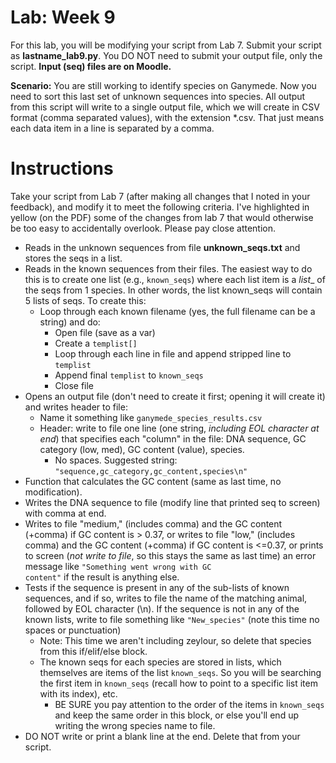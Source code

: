 # Lab: Week 9

For this lab, you will be modifying your script from Lab 7. Submit your script as **lastname_lab9.py**. You DO NOT need to submit your output file, only the script. **Input (seq) files are on Moodle.**

**Scenario:** You are still working to identify species on Ganymede. Now you need to sort this last set of unknown sequences into species. All output from this script will write to a single output file, which we will create in CSV format (comma separated values), with the extension *.csv. That just means each data item in a line is separated by a comma.

# Instructions

Take your script from Lab 7 (after making all changes that I noted in your feedback), and modify it to meet the following criteria. I've highlighted in yellow (on the PDF) some of the changes from lab 7 that would otherwise be too easy to accidentally overlook. Please pay close attention.
- Reads in the unknown sequences from file **unknown_seqs.txt** and stores the seqs in a list.
- Reads in the known sequences from their files. The easiest way to do this is to create one list (e.g., <code>known_seqs</code>) where each list item is a _list__ of the seqs from 1 species. In other words, the list known_seqs will contain 5 lists of seqs. To create this:
	- Loop through each known filename (yes, the full filename can be a string) and do:
		- Open file (save as a var)
		- Create a <code>templist[]</code>
		- Loop through each line in file and append stripped line to <code>templist</code>
		- Append final <code>templist</code> to <code>known_seqs</code>
		- Close file
- Opens an output file (don't need to create it first; opening it will create it) and writes header to file:
	- Name it something like <code>ganymede_species_results.csv</code>
	- Header: write to file one line (one string, _including EOL character at end_) that specifies each "column" in the file: DNA sequence, GC category (low, med), GC content (value), species.
		- No spaces. Suggested string: <code>"sequence,gc_category,gc_content,species\n"</code>
- Function that calculates the GC content (same as last time, no modification).
- Writes the DNA sequence to file (modify line that printed seq to screen) with comma at end.
- Writes to file "medium," (includes comma) and the GC content (+comma) if GC content is > 0.37, or writes to file "low," (includes comma) and the GC content (+comma) if GC content is <=0.37, or prints to screen (_not write to file_, so this stays the same as last time) an error message like <code>"Something went wrong with GC content"</code> if the result is anything else.
- Tests if the sequence is present in any of the sub-lists of known sequences, and if so, writes to file the name of the matching animal, followed by EOL character (\n). If the sequence is not in any of the known lists, write to file something like <code>"New_species"</code> (note this time no spaces or punctuation)
	- Note: This time we aren't including zeylour, so delete that species from this if/elif/else block.
	- The known seqs for each species are stored in lists, which themselves are items of the list <code>known_seqs</code>. So you will be searching the first item in <code>known_seqs</code> (recall how to point to a specific list item with its index), etc.
		- BE SURE you pay attention to the order of the items in <code>known_seqs</code> and keep the same order in this block, or else you'll end up writing the wrong species name to file.
- DO NOT write or print a blank line at the end. Delete that from your script.
